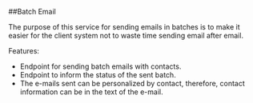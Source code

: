 ##Batch Email

The purpose of this service for sending emails in batches is to make it easier for the client system not to waste time sending email after email.

Features:
- Endpoint for sending batch emails with contacts.
- Endpoint to inform the status of the sent batch.
- The e-mails sent can be personalized by contact, therefore, contact information can be in the text of the e-mail.
